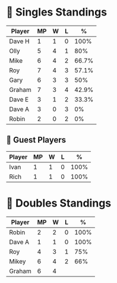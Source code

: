 # 🏓 Singles Standings

| Player  | MP | W | L | %      |
|---------|----|---|---|--------|
| Dave H  | 1  | 1 | 0 | 100%   |
| Olly    | 5  | 4 | 1 | 80%    |
| Mike    | 6  | 4 | 2 | 66.7%  |
| Roy     | 7  | 4 | 3 | 57.1%  |
| Gary    | 6  | 3 | 3 | 50%    |
| Graham  | 7  | 3 | 4 | 42.9%  |
| Dave E  | 3  | 1 | 2 | 33.3%  |
| Dave A  | 3  | 0 | 3 | 0%     |
| Robin   | 2  | 0 | 2 | 0%     |

## 🧾 Guest Players

| Player | MP | W | L | %    |
|--------|----|---|---|------|
| Ivan   | 1  | 1 | 0 | 100% |
| Rich   | 1  | 1 | 0 | 100% |

<!-- SPLIT -->

# 🎾 Doubles Standings

| Player  | MP | W | L | %    |
|---------|----|---|---|------|
| Robin   | 2  | 2 | 0 | 100% |
| Dave A  | 1  | 1 | 0 | 100% |
| Roy     | 4  | 3 | 1 | 75%  |
| Mikey   | 6  | 4 | 2 | 66%  |
| Graham  | 6  | 4